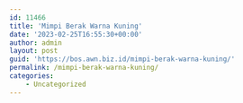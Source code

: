 ```yaml
---
id: 11466
title: 'Mimpi Berak Warna Kuning'
date: '2023-02-25T16:55:30+00:00'
author: admin
layout: post
guid: 'https://bos.awn.biz.id/mimpi-berak-warna-kuning/'
permalink: /mimpi-berak-warna-kuning/
categories:
    - Uncategorized
---
```


